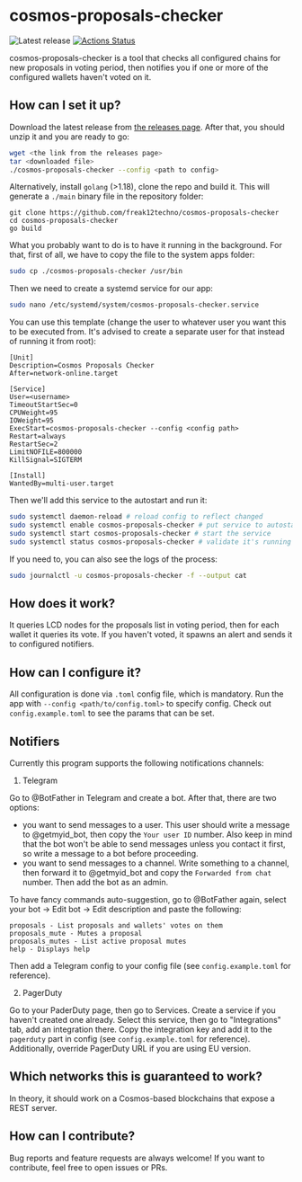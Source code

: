 # cosmos-proposals-checker

![Latest release](https://img.shields.io/github/v/release/freak12techno/cosmos-proposals-checker)
[![Actions Status](https://github.com/freak12techno/cosmos-proposals-checker/workflows/test/badge.svg)](https://github.com/freak12techno/cosmos-proposals-checker/actions)

cosmos-proposals-checker is a tool that checks all configured chains for new proposals in voting period, then notifies you if one or more of the configured wallets haven't voted on it.

## How can I set it up?

Download the latest release from [the releases page](https://github.com/freak12techno/cosmos-proposals-checker/releases/). After that, you should unzip it and you are ready to go:

```sh
wget <the link from the releases page>
tar <downloaded file>
./cosmos-proposals-checker --config <path to config>
```

Alternatively, install `golang` (>1.18), clone the repo and build it. This will generate a `./main` binary file in the repository folder:
```
git clone https://github.com/freak12techno/cosmos-proposals-checker
cd cosmos-proposals-checker
go build
```

What you probably want to do is to have it running in the background. For that, first of all, we have to copy the file to the system apps folder:

```sh
sudo cp ./cosmos-proposals-checker /usr/bin
```

Then we need to create a systemd service for our app:

```sh
sudo nano /etc/systemd/system/cosmos-proposals-checker.service
```

You can use this template (change the user to whatever user you want this to be executed from. It's advised to create a separate user for that instead of running it from root):

```
[Unit]
Description=Cosmos Proposals Checker
After=network-online.target

[Service]
User=<username>
TimeoutStartSec=0
CPUWeight=95
IOWeight=95
ExecStart=cosmos-proposals-checker --config <config path>
Restart=always
RestartSec=2
LimitNOFILE=800000
KillSignal=SIGTERM

[Install]
WantedBy=multi-user.target
```

Then we'll add this service to the autostart and run it:

```sh
sudo systemctl daemon-reload # reload config to reflect changed
sudo systemctl enable cosmos-proposals-checker # put service to autostart
sudo systemctl start cosmos-proposals-checker # start the service
sudo systemctl status cosmos-proposals-checker # validate it's running
```

If you need to, you can also see the logs of the process:

```sh
sudo journalctl -u cosmos-proposals-checker -f --output cat
```

## How does it work?

It queries LCD nodes for the proposals list in voting period, then for each wallet it queries its vote. If you haven't voted, it spawns an alert and sends it to configured notifiers.

## How can I configure it?

All configuration is done via `.toml` config file, which is mandatory. Run the app with `--config <path/to/config.toml>` to specify config. Check out `config.example.toml` to see the params that can be set.

## Notifiers

Currently this program supports the following notifications channels:
1) Telegram

Go to @BotFather in Telegram and create a bot. After that, there are two options:
- you want to send messages to a user. This user should write a message to @getmyid_bot, then copy the `Your user ID` number. Also keep in mind that the bot won't be able to send messages unless you contact it first, so write a message to a bot before proceeding.
- you want to send messages to a channel. Write something to a channel, then forward it to @getmyid_bot and copy the `Forwarded from chat` number. Then add the bot as an admin.

To have fancy commands auto-suggestion, go to @BotFather again, select your bot -> Edit bot -> Edit description and paste the following:
```
proposals - List proposals and wallets' votes on them
proposals_mute - Mutes a proposal
proposals_mutes - List active proposal mutes
help - Displays help
```

Then add a Telegram config to your config file (see `config.example.toml` for reference).

2) PagerDuty

Go to your PaderDuty page, then go to Services. Create a service if you haven't created one already. Select this service, then go to "Integrations" tab, add an integration there. Copy the integration key and add it to the `pagerduty` part in config (see `config.example.toml` for reference). Additionally, override PagerDuty URL if you are using EU version.


## Which networks this is guaranteed to work?

In theory, it should work on a Cosmos-based blockchains that expose a REST server.

## How can I contribute?

Bug reports and feature requests are always welcome! If you want to contribute, feel free to open issues or PRs.

